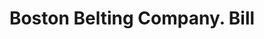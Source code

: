 ---
doi: 10.7916/D8HD96RK
date_other: '1869'
date_other_textual: '1869'
form: printed ephemera
genre:
- Invoices
name:
- Boston Belting Company
object_in_context_url: https://biggert.cul.columbia.edu/items/view/ave_biggert_00334
subject_hierarchical_geographic:
- Boston, Massachusetts, United States
subject_name:
- Boston Belting Company
title: Boston Belting Company. Bill
sort_title: Boston Belting Company. Bill
call_number: ave_biggert_00334
coordinates:
- 42.35805555555556,-71.06361111111111
pid: ave_biggert_00334
identifiers: ave_biggert_00334
thumbnail: https://derivativo-2.library.columbia.edu/iiif/2/ldpd:344079/full/!256,256/0/native.jpg
permalink: "/items/ave_biggert_00334/"
layout: iiif-image-page
---